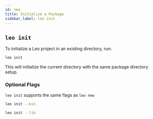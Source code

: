 ```yaml
---
id: new
title: Initialize a Package
sidebar_label: leo init
---
```


## `leo init`

To initialize a Leo project in an existing directory, run:
```bash
leo init
```
This will initialize the current directory with the same package directory setup.

### Optional Flags
`leo init` supports the same flags as `leo new`
```bash
leo init --bin
```
```bash
leo init --lib
```
